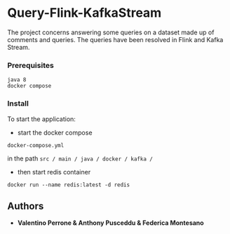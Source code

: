 # Query-Flink-KafkaStream

The project concerns answering some queries on a dataset made up of comments and queries. The queries have been resolved in Flink and Kafka Stream.


### Prerequisites

```
java 8
docker compose
```

### Install

To start the application:

- start the docker compose 
```
docker-compose.yml
```
in the path ``` src / main / java / docker / kafka / ```

- then start redis container
```
docker run --name redis:latest -d redis
```


## Authors

* **Valentino Perrone & Anthony Pusceddu & Federica Montesano**
